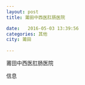 ```yaml
--- 
layout: post 
title: 莆田中西医肛肠医院

date:   2016-05-03 13:39:56 
categories: 其他  
city: 莆田
  
--- 
```

   
莆田中西医肛肠医院

信息

